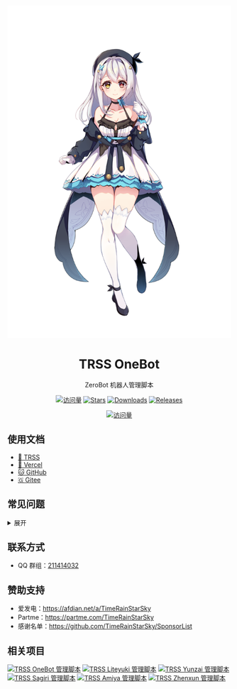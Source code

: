 <div align="center">

<a href="https://moegirl.org.cn/苏半夏">
  <picture>
    <source media="(prefers-color-scheme: dark)" srcset="Picture/苏半夏D.png">
    <img alt="苏半夏" src="Picture/苏半夏.png">
  </picture>
</a>

# TRSS OneBot

ZeroBot 机器人管理脚本

[![访问量](https://visitor-badge.glitch.me/badge?page_id=TimeRainStarSky.TRSS_OneBot&right_color=red&left_text=访%20问%20量)](https://github.com/TimeRainStarSky/TRSS_OneBot)
[![Stars](https://img.shields.io/github/stars/TimeRainStarSky/TRSS_OneBot?color=yellow&label=收藏)](../../stargazers)
[![Downloads](https://img.shields.io/github/downloads/TimeRainStarSky/TRSS_OneBot/total?color=blue&label=下载)](Install.sh)
[![Releases](https://img.shields.io/github/v/release/TimeRainStarSky/TRSS_OneBot?color=green&label=发行版)](../../releases/latest)

[![访问量](https://profile-counter.glitch.me/TimeRainStarSky-TRSS_OneBot/count.svg)](https://github.com/TimeRainStarSky/TRSS_OneBot)

</div>

## 使用文档

- [🌌 TRSS](https://TRSS.me)
- [🔼 Vercel](https://TRSS-Script.Vercel.app)
- [🐱 GitHub](https://TimeRainStarSky.GitHub.io/TRSS_Script)
- [🇬 Gitee](https://Gitee.com/TimeRainStarSky/TRSS_Script)

## 常见问题

<details><summary>展开</summary>

- 问：发消息错误：46
- 答：账号被风控

- 问：无法连接到 WebSocket 服务器
- 答：请确认 go-cqhttp 正常运行并启动了 CQ WebSocket 服务器

- 问：address already in use
- 答：端口被占用，请尝试停止占用进程、重启设备，或修改配置文件，更改端口

- 问：卡在正在启动进度条
- 答：tmux 问题，请尝试重启设备或前台启动

- 问：[server exited unexpectedly]
- 答：tmux 进程意外退出，可能是系统资源不足引起的，如果在 Termux 中经常出现，请检查设置：电池优化、后台运行权限

- 问：我有其他问题
- 答：提供详细问题描述，通过下方 联系方式 反馈问题

</details>

## 联系方式

- QQ 群组：[211414032](https://jq.qq.com/?k=QU1xGLEB)

## 赞助支持

- 爱发电：<https://afdian.net/a/TimeRainStarSky>
- Partme：<https://partme.com/TimeRainStarSky>
- 感谢名单：<https://github.com/TimeRainStarSky/SponsorList>

## 相关项目
[![TRSS OneBot 管理脚本](https://github-readme-stats.vercel.app/api/pin/?username=TimeRainStarSky&repo=TRSS_OneBot&show_owner=true)](../../../TRSS_OneBot)
[![TRSS Liteyuki 管理脚本](https://github-readme-stats.vercel.app/api/pin/?username=TimeRainStarSky&repo=TRSS_Liteyuki&show_owner=true)](../../../TRSS_Liteyuki)
[![TRSS Yunzai 管理脚本](https://github-readme-stats.vercel.app/api/pin/?username=TimeRainStarSky&repo=TRSS_Yunzai&show_owner=true)](../../../TRSS_Yunzai)
[![TRSS Sagiri 管理脚本](https://github-readme-stats.vercel.app/api/pin/?username=TimeRainStarSky&repo=TRSS_Sagiri&show_owner=true)](../../../TRSS_Sagiri)
[![TRSS Amiya 管理脚本](https://github-readme-stats.vercel.app/api/pin/?username=TimeRainStarSky&repo=TRSS_Amiya&show_owner=true)](../../../TRSS_Amiya)
[![TRSS Zhenxun 管理脚本](https://github-readme-stats.vercel.app/api/pin/?username=TimeRainStarSky&repo=TRSS_Zhenxun&show_owner=true)](../../../TRSS_Zhenxun)